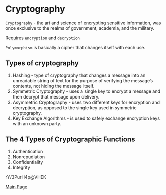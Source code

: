 # Cryptography

`Cryptography` - the art and science of encrypting sensitive information, was once exclusive to the realms of government, academia, and the military.

Requires `encryption` and `decryption`

`Polymorphism` is basically a cipher that changes itself with each use.

## Types of cryptography

1. Hashing - type of cryptography that changes a message into an unreadable string of text for the purpose of verifying the message’s contents, not hiding the message itself.
2. Symmetric Cryptography - uses a single key to encrypt a message and then decrypt that message upon delivery.
3. Asymmetric Cryptography - uses two different keys for encryption and decryption, as opposed to the single key used in symmetric cryptography.
4. Key Exchange Algorithms - is used to safely exchange encryption keys with an unknown party.

## The 4 Types of Cryptographic Functions

1. Authentication
2. Nonrepudiation
3. Confidentiality
4. Integrity

rY/3PurH4p@VHEK

[Main Page](https://will-ing.github.io/reading-notes)